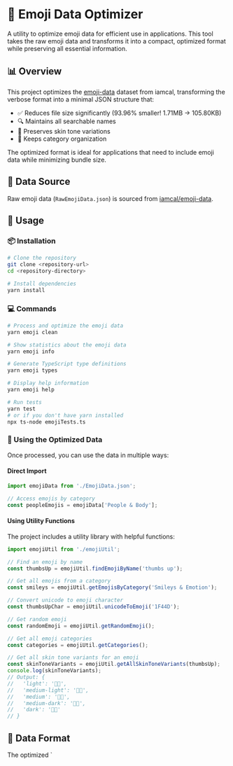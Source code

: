 # 🚀 Emoji Data Optimizer

A utility to optimize emoji data for efficient use in applications. This tool takes the raw emoji data and transforms it into a compact, optimized format while preserving all essential information.

## 📊 Overview

This project optimizes the [emoji-data](https://github.com/iamcal/emoji-data) dataset from iamcal, transforming the verbose format into a minimal JSON structure that:

- ✅ Reduces file size significantly (93.96% smaller! 1.71MB → 105.80KB)
- 🔍 Maintains all searchable names
- 🎨 Preserves skin tone variations
- 📁 Keeps category organization

The optimized format is ideal for applications that need to include emoji data while minimizing bundle size.

## 📝 Data Source

Raw emoji data (`RawEmojiData.json`) is sourced from [iamcal/emoji-data](https://github.com/iamcal/emoji-data/blob/master/emoji.json).

## 🔧 Usage

### 📦 Installation

```bash
# Clone the repository
git clone <repository-url>
cd <repository-directory>

# Install dependencies
yarn install
```

### 💻 Commands

```bash
# Process and optimize the emoji data
yarn emoji clean

# Show statistics about the emoji data
yarn emoji info

# Generate TypeScript type definitions
yarn emoji types

# Display help information
yarn emoji help

# Run tests
yarn test
# or if you don't have yarn installed
npx ts-node emojiTests.ts
```

### 🧩 Using the Optimized Data

Once processed, you can use the data in multiple ways:

#### Direct Import

```typescript
import emojiData from './EmojiData.json';

// Access emojis by category
const peopleEmojis = emojiData['People & Body'];
```

#### Using Utility Functions

The project includes a utility library with helpful functions:

```typescript
import emojiUtil from './emojiUtil';

// Find an emoji by name
const thumbsUp = emojiUtil.findEmojiByName('thumbs up');

// Get all emojis from a category
const smileys = emojiUtil.getEmojisByCategory('Smileys & Emotion');

// Convert unicode to emoji character
const thumbsUpChar = emojiUtil.unicodeToEmoji('1F44D');

// Get random emoji
const randomEmoji = emojiUtil.getRandomEmoji();

// Get all emoji categories
const categories = emojiUtil.getCategories();

// Get all skin tone variants for an emoji
const skinToneVariants = emojiUtil.getAllSkinToneVariants(thumbsUp);
console.log(skinToneVariants);
// Output: { 
//   'light': '👍🏻', 
//   'medium-light': '👍🏼', 
//   'medium': '👍🏽', 
//   'medium-dark': '👍🏾', 
//   'dark': '👍🏿' 
// }
```

## 💾 Data Format

The optimized `